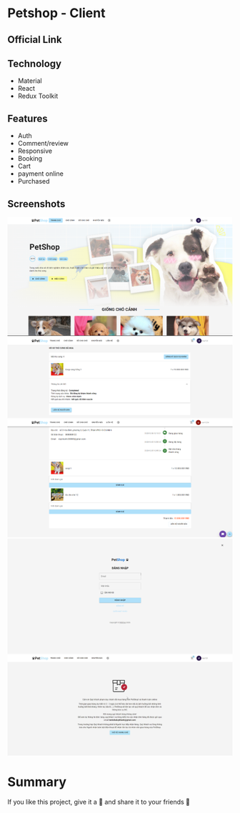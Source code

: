 # Petshop - Client
## Official Link

## Technology
- Material
- React
- Redux Toolkit
## Features
- Auth
- Comment/review
- Responsive
- Booking
- Cart
- payment online
- Purchased
## Screenshots
![Home](/demo/home1.png)
![Detail](/demo/ho-so-thu-cung-1.png)
![Review](/demo/comment1.png)
![Login](/demo/login.png)
![Success](/demo/successpage.png)

# Summary

If you like this project, give it a 🌟 and share it to your friends 💖